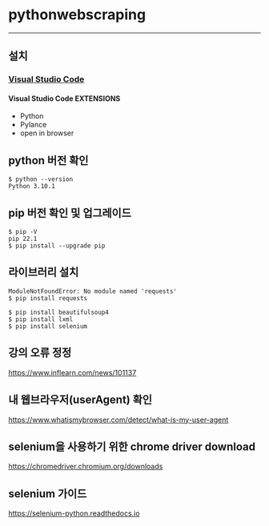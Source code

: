 # pythonwebscraping

---

## 설치

### [Visual Studio Code](https://code.visualstudio.com)

#### Visual Studio Code EXTENSIONS

- Python
- Pylance
- open in browser

## python 버전 확인

```console
$ python --version
Python 3.10.1
```

## pip 버전 확인 및 업그레이드

```console
$ pip -V
pip 22.1
$ pip install --upgrade pip
```

## 라이브러리 설치

```console
ModuleNotFoundError: No module named 'requests'
$ pip install requests
```

```console
$ pip install beautifulsoup4
$ pip install lxml
$ pip install selenium
```

## 강의 오류 정정

https://www.inflearn.com/news/101137

## 내 웹브라우저(userAgent) 확인

https://www.whatismybrowser.com/detect/what-is-my-user-agent

## selenium을 사용하기 위한 chrome driver download

https://chromedriver.chromium.org/downloads

## selenium 가이드

https://selenium-python.readthedocs.io
